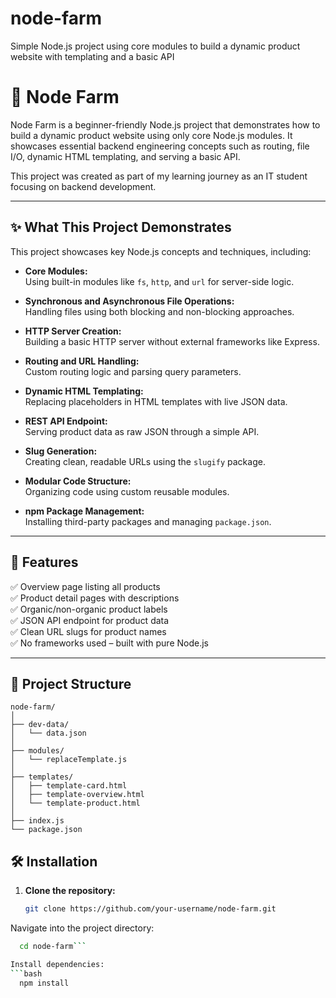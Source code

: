 # node-farm
Simple Node.js project using core modules to build a dynamic product website with templating and a basic API
# 🌱 Node Farm

Node Farm is a beginner-friendly Node.js project that demonstrates how to build a dynamic product website using only core Node.js modules. It showcases essential backend engineering concepts such as routing, file I/O, dynamic HTML templating, and serving a basic API.

This project was created as part of my learning journey as an IT student focusing on backend development.

---

## ✨ What This Project Demonstrates

This project showcases key Node.js concepts and techniques, including:

- **Core Modules:**  
  Using built-in modules like `fs`, `http`, and `url` for server-side logic.

- **Synchronous and Asynchronous File Operations:**  
  Handling files using both blocking and non-blocking approaches.

- **HTTP Server Creation:**  
  Building a basic HTTP server without external frameworks like Express.

- **Routing and URL Handling:**  
  Custom routing logic and parsing query parameters.

- **Dynamic HTML Templating:**  
  Replacing placeholders in HTML templates with live JSON data.

- **REST API Endpoint:**  
  Serving product data as raw JSON through a simple API.

- **Slug Generation:**  
  Creating clean, readable URLs using the `slugify` package.

- **Modular Code Structure:**  
  Organizing code using custom reusable modules.

- **npm Package Management:**  
  Installing third-party packages and managing `package.json`.

---

## 🚀 Features

✅ Overview page listing all products  
✅ Product detail pages with descriptions  
✅ Organic/non-organic product labels  
✅ JSON API endpoint for product data  
✅ Clean URL slugs for product names  
✅ No frameworks used – built with pure Node.js  

---

## 📂 Project Structure
```pgsql
node-farm/
│
├── dev-data/
│   └── data.json
│
├── modules/
│   └── replaceTemplate.js
│
├── templates/
│   ├── template-card.html
│   ├── template-overview.html
│   └── template-product.html
│
├── index.js
└── package.json
```

## 🛠️ Installation

1. **Clone the repository:**

   ```bash
   git clone https://github.com/your-username/node-farm.git
Navigate into the project directory:

  ```bash
    cd node-farm```

Install dependencies:
```bash
    npm install

